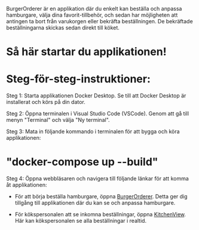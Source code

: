 BurgerOrderer är en applikation där du enkelt kan beställa och anpassa hamburgare, välja dina favorit-tillbehör, och sedan har möjligheten att antingen ta bort från varukorgen eller bekräfta beställningen. De bekräftade beställningarna skickas sedan direkt till köket.

# Så här startar du applikationen!

# Steg-för-steg-instruktioner:
Steg 1: Starta applikationen Docker Desktop. Se till att Docker Desktop är installerat och körs på din dator.

Steg 2: Öppna terminalen i Visual Studio Code (VSCode). Genom att gå till menyn "Terminal" och välja "Ny terminal".

Steg 3: Mata in följande kommando i terminalen för att bygga och köra applikationen:
 # "docker-compose up --build"

Steg 4: Öppna webbläsaren och navigera till följande länkar för att komma åt applikationen:
   - För att börja beställa hamburgare, öppna [BurgerOrderer](http://localhost:5000). Detta ger dig tillgång till applikationen där du kan se och anpassa hamburgare.

   - För kökspersonalen att se inkomna beställningar, öppna [KitchenView](http://localhost:5001). Här kan kökspersonalen se alla beställningar i realtid.
